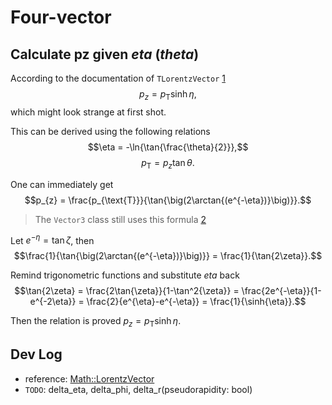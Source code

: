 # Four-vector

## Calculate pz given $eta$ ($theta$)

According to the documentation of `TLorentzVector` [1](https://root.cern.ch/doc/master/TLorentzVector_8h_source.html#l00351)
$$p_{z} = p_{\text{T}}\sinh{\eta},$$
which might look strange at first shot.

This can be derived using the following relations
$$\eta = -\ln{\tan{\frac{\theta}{2}}},$$
$$p_{\text{T}} = p_{z}\tan{\theta}.$$

One can immediately get
$$p_{z} = \frac{p_{\text{T}}}{\tan{\big(2\arctan{(e^{-\eta})}\big)}}.$$
> The `Vector3` class still uses this formula [2](https://root.cern.ch/doc/master/TVector3_8cxx_source.html#l00338)

Let $e^{-\eta} = \tan{\zeta}$, then
$$\frac{1}{\tan{\big(2\arctan{(e^{-\eta})}\big)}} = \frac{1}{\tan{2\zeta}}.$$

Remind trigonometric functions and substitute $eta$ back
$$\tan{2\zeta} = \frac{2\tan{\zeta}}{1-\tan^2{\zeta}} = \frac{2e^{-\eta}}{1-e^{-2\eta}} = \frac{2}{e^{\eta}-e^{-\eta}} = \frac{1}{\sinh{\eta}}.$$

Then the relation is proved $p_{z} = p_{\text{T}}\sinh{\eta}$.

## Dev Log

- reference: [Math::LorentzVector](https://root.cern.ch/doc/master/classROOT_1_1Math_1_1LorentzVector.html)
- `TODO`: delta_eta, delta_phi, delta_r(pseudorapidity: bool)
